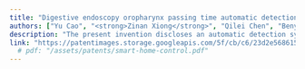 ```yaml
---
title: "Digestive endoscopy oropharynx passing time automatic detection system and method"
authors: ["Yu Cao", "<strong>Zinan Xiong</strong>", "Qilei Chen", "Benyuan Liu"]
description: "The present invention discloses an automatic detection system and method for measuring oropharyngeal passage time during digestive endoscopy. The automatic detection system comprises an image dynamic preprocessing module, a convolutional neural network-based scene classifier, a bidirectional scene transition module, an exception handling module, and an oropharyngeal passage time calculation module. The provided automatic detection system and method can accurately provide scene information for CAD systems in digestive endoscopy, precisely determine the duration from when the endoscope exits the oral cavity to when it descends into the esophagus, and output the oropharyngeal passage time, thereby facilitating accurate assessment of digestive endoscopy operators' proficiency levels."
link: "https://patentimages.storage.googleapis.com/5f/cb/c6/23d2e568615a6d/CN114332025B.pdf"
  # pdf: "/assets/patents/smart-home-control.pdf"
---
```

